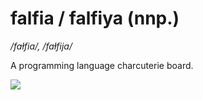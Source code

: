 # falfia / falfiya (nnp.)

*/faɫfiɑ/, /faɫfijɑ/*

A programming language charcuterie board.

<!-- https://github-readme-stats.vercel.app/api/top-langs/?username=falfiya&theme=dark&layout=compact&langs_count=10 -->
![](./stats.svg)
